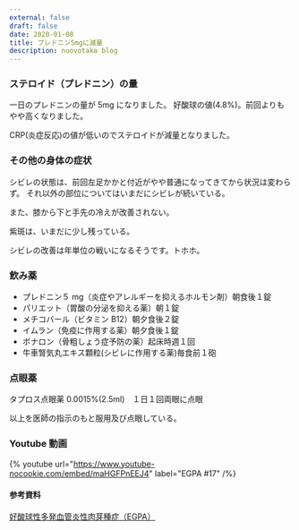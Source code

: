 ```yaml
---
external: false
draft: false
date: 2020-01-08
title: プレドニン5mgに減量
description: nuovotaka blog
---
```


### ステロイド（プレドニン）の量

一日のプレドニンの量が 5mg になりました。
好酸球の値(4.8%)。前回よりもやや高くなりました。

CRP(炎症反応)の値が低いのでステロイドが減量となりました。

### その他の身体の症状

シビレの状態は、前回左足かかと付近がやや普通になってきてから状況は変わらず。
それ以外の部位についてはいまだにシビレが続いている。

また、膝から下と手先の冷えが改善されない。

紫斑は、いまだに少し残っている。

シビレの改善は年単位の戦いになるそうです。トホホ。

### 飲み薬

- プレドニン５ mg（炎症やアレルギーを抑えるホルモン剤）朝食後１錠
- パリエット（胃酸の分泌を抑える薬）朝１錠
- メチコバール（ビタミン B12）朝夕食後２錠
- イムラン（免疫に作用する薬）朝夕食後１錠
- ボナロン（骨粗しょう症予防の薬）起床時週１回
- 牛車腎気丸エキス顆粒(シビレに作用する薬)毎食前１砲

### 点眼薬

タプロス点眼薬 0.0015%(2.5ml)　１日１回両眼に点眼

以上を医師の指示のもと服用及び点眼している。

### Youtube 動画

{% youtube url="https://www.youtube-nocookie.com/embed/maHGFPnEEJ4" label="EGPA #17" /%}

#### 参考資料

[好酸球性多発血管炎性肉芽種症（EGPA）](https://www.jrs.or.jp/citizen/disease/c/c-06.html)
